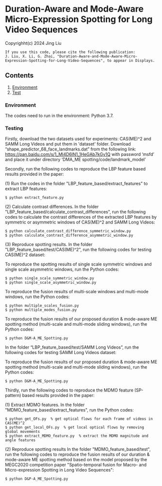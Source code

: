# Duration-Aware and Mode-Aware Micro-Expression Spotting for Long Video Sequences
Copyrighht(c) 2024 Jing Liu

```
If you use this code, please cite the following publication:
J. Liu, X. Li, G. Zhai, "Duration-Aware-and-Mode-Aware-Micro-Expression-Spotting-for-Long-Video-Sequences", to appear in Displays.
```

## Contents

1. [Environment](#1)
2. [Test](#2)

<h3 id="1">Environment</h3>
The codes need to run in the environment: Python 3.7.

### Testing
Firstly, download the two datasets used for experiments: CAS(ME)^2 and SAMM Long Videos and put them in 'dataset' folder. Download “shape_predictor_68_face_landmarks.dat” from the following link: https://pan.baidu.com/s/1_Ml4D6lN1_1HeGAb7kGy1Q with password ‘msfd’ and place it under directory ‘DMA_ME spotting/code/landmark_model’

Secondly, run the following codes to reproduce the LBP feature based results provided in the paper:

(1) Run the codes in the folder "LBP_feature_based/extract_features" to extract LBP features:
```
$ python extract_feature.py
```
(2) Calculate contrast differences. In the folder "LBP_feature_based/calculate_contrast_differences", run the following codes to calculate the contrast differences of the extracted LBP features by symmetric or asymmetric windows of CAS(ME)^2 and SAMM Long Videos:
```
$ python calculate_contrast_difference_symmetric_window.py  
$ python calculate_contrast_difference_asymmetric_window.py 
```
(3) Reproduce spotting results. 
In the folder "LBP_feature_based/test/CAS(ME)^2", run the following codes for testing CAS(ME)^2 dataset:

To reproduce the spotting results of single scale symmetric windows and single scale asymmetric windows, run the Python codes:
```
$ python single_scale_symmetric_window.py  
$ python single_scale_asymmetric_window.py
```
To reproduce the fusion results of multi-scale windows and multi-mode windows, run the Python codes:
```
$ python multiple_scales_fusion.py  
$ python multiple_modes_fusion.py  
```
To reproduce the fusion results of our proposed duration & mode-aware ME spotting method (multi-scale and multi-mode sliding windows), run the Python codes:
```
$ python D&M-A_ME_Spotting.py  
```

In the folder “LBP_feature_based/test/SAMM Long Videos”, run the following codes for testing SAMM Long Videos dataset:

To reproduce the fusion results of our proposed duration & mode-aware ME spotting method (multi-scale and multi-mode sliding windows), run the Python codes:
```
$ python D&M-A_ME_Spotting.py 
```

Thirdly, run the following codes to reproduce the MDMO feature (SP-pattern) based results provided in the paper:

(1) Extract MDMO features. 
In the folder "MDMO_feature_based/extract_features", run the Python codes:
```
$ python get_OFs.py  % get optical flows for each frame of videos in CAS(ME)^2
$ python get_local_OFs.py  % get local optical flows by removing global movements
$ python extract_MDMO_feature.py  % extract the MDMO magnitude and angle features
```
(2) Reproduce spotting results
In the folder "MDMO_feature_based/test", run the following codes to reproduce the fusion results of our duration & mode-aware ME spotting method based on the model proposed by the MEGC2020 competition paper "Spatio-temporal fusion for Macro- and Micro-expression Spotting in Long Video Sequences":
```
$ python D&P-A_ME_Spotting.py 
```

